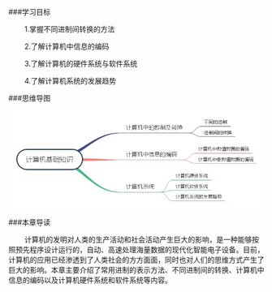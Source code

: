###学习目标

&nbsp;&nbsp;&nbsp;&nbsp;&nbsp;&nbsp;&nbsp;&nbsp;1.掌握不同进制间转换的方法

&nbsp;&nbsp;&nbsp;&nbsp;&nbsp;&nbsp;&nbsp;&nbsp;2.了解计算机中信息的编码

&nbsp;&nbsp;&nbsp;&nbsp;&nbsp;&nbsp;&nbsp;&nbsp;3.了解计算机的硬件系统与软件系统

&nbsp;&nbsp;&nbsp;&nbsp;&nbsp;&nbsp;&nbsp;&nbsp;4.了解计算机系统的发展趋势

###思维导图
 
<div align="center"><img src="/images/0-2.jpg"></div>

###本章导读

&nbsp;&nbsp;&nbsp;&nbsp;&nbsp;&nbsp;&nbsp;&nbsp;计算机的发明对人类的生产活动和社会活动产生巨大的影响，是一种能够按照预先程序设计运行的，自动、高速处理海量数据的现代化智能电子设备。目前，计算机的应用已经渗透到了人类社会的方方面面，同时也对人们的思维方式产生了巨大的影响。本章主要介绍了常用进制的表示方法、不同进制间的转换、计算机中信息的编码以及计算机硬件系统和软件系统等内容。
